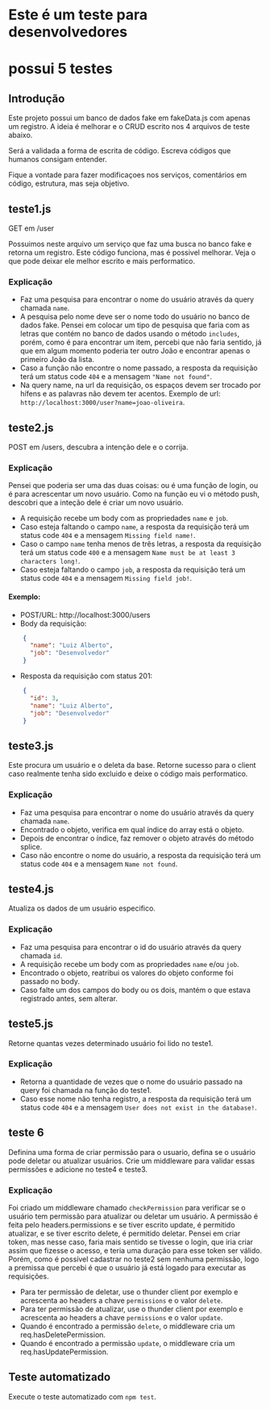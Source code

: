 # Este é um teste para desenvolvedores

# possui 5 testes

## Introdução

Este projeto possui um banco de dados fake em fakeData.js com apenas um registro.
A ideia é melhorar e o CRUD escrito nos 4 arquivos de teste abaixo.

Será a validada a forma de escrita de código.
Escreva códigos que humanos consigam entender.

Fique a vontade para fazer modificaçoes nos serviços, comentários em código, estrutura, mas seja objetivo.

## teste1.js

GET em /user 

Possuimos neste arquivo um serviço que faz uma busca no banco fake e retorna um registro.
Este código funciona, mas é possivel melhorar.
Veja o que pode deixar ele melhor escrito e mais performatico.

### Explicação

* Faz uma pesquisa para encontrar o nome do usuário através da query chamada `name`.
* A pesquisa pelo nome deve ser o nome todo do usuário no banco de dados fake. Pensei em colocar um tipo de pesquisa que faria com as letras que contém no banco de dados usando o método `includes`, porém, como é para encontrar um item, percebi que não faria sentido, já que em algum momento poderia ter outro João e encontrar apenas o primeiro João da lista.
* Caso a função não encontre o nome passado, a resposta da requisição terá um status code `404` e a mensagem `"Name not found"`.
* Na query name, na url da requisição, os espaços devem ser trocado por hífens e as palavras não devem ter acentos. Exemplo de url: `http://localhost:3000/user?name=joao-oliveira`.

## teste2.js

POST em /users, descubra a intenção dele e o corrija.

### Explicação

Pensei que poderia ser uma das duas coisas: ou é uma função de login, ou é para acrescentar um novo usuário. Como na função eu vi o método push, descobri que a inteção dele é criar um novo usuário. 

* A requisição recebe um body com as propriedades `name` e `job`.
* Caso esteja faltando o campo `name`, a resposta da requisição terá um status code `404` e a mensagem `Missing field name!`.
* Caso o campo `name` tenha menos de três letras, a resposta da requisição terá um status code `400` e a mensagem `Name must be at least 3 characters long!`.
* Caso esteja faltando o campo `job`, a resposta da requisição terá um status code `404` e a mensagem `Missing field job!`.

#### Exemplo:

* POST/URL: http://localhost:3000/users
* Body da requisição:

~~~json
    {
      "name": "Luiz Alberto",
      "job": "Desenvolvedor"
    }
~~~

* Resposta da requisição com status 201:

~~~json
    {
      "id": 3,
      "name": "Luiz Alberto",
      "job": "Desenvolvedor"
    }
~~~

## teste3.js

Este procura um usuário e o deleta da base.
Retorne sucesso para o client caso realmente tenha sido excluido e deixe o código mais performatico.

### Explicação

* Faz uma pesquisa para encontrar o nome do usuário através da query chamada `name`.
* Encontrado o objeto, verifica em qual índice do array está o objeto.
* Depois de encontrar o índice, faz remover o objeto através do método splice.
* Caso não encontre o nome do usuário, a resposta da requisição terá um status code `404` e a mensagem `Name not found`.

## teste4.js

Atualiza os dados de um usuário especifico.

### Explicação

* Faz uma pesquisa para encontrar o id do usuário através da query chamada `id`.
* A requisição recebe um body com as propriedades `name` e/ou `job`.
* Encontrado o objeto, reatribui os valores do objeto conforme foi passado no body.
* Caso falte um dos campos do body ou os dois, mantém o que estava registrado antes, sem alterar.

## teste5.js

Retorne quantas vezes determinado usuário foi lido no teste1.

### Explicação

* Retorna a quantidade de vezes que o nome do usuário passado na query foi chamada na função do teste1.
* Caso esse nome não tenha registro, a resposta da requisição terá um status code `404` e a mensagem `User does not exist in the database!`.

## teste 6

Definina uma forma de criar permissão para o usuario, defina se o usuário pode deletar ou atualizar usuários. Crie um middleware para validar essas permissões e adicione no teste4 e teste3.

### Explicação

Foi criado um middleware chamado `checkPermission` para verificar se o usuário tem permissão para atualizar ou deletar um usuário. A permissão é feita pelo headers.permissions e se tiver escrito update, é permitido atualizar, e se tiver escrito delete, é permitido deletar. Pensei em criar token, mas nesse caso, faria mais sentido se tivesse o login, que iria criar assim que fizesse o acesso, e teria uma duração para esse token ser válido. Porém, como é possível cadastrar no teste2 sem nenhuma permissão, logo a premissa que percebi é que o usuário já está logado para executar as requisições.

* Para ter permissão de deletar, use o thunder client por exemplo e acrescenta ao headers a chave `permissions` e o valor `delete`.
* Para ter permissão de atualizar, use o thunder client por exemplo e acrescenta ao headers a chave `permissions` e o valor `update`.
* Quando é encontrado a permissão `delete`, o middleware cria um req.hasDeletePermission.
* Quando é encontrado a permissão `update`, o middleware cria um req.hasUpdatePermission.

## Teste automatizado

Execute o teste automatizado com `npm test`.